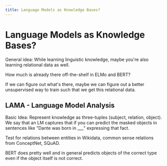 ```yaml
---
title: Language Models as Knowledge Bases?
---
```

# Language Models as Knowledge Bases?

General idea: While learning linguistic knowledge, maybe you're also learning relational
data as well.

How much is already there off-the-shelf in ELMo and BERT?

If we can figure out what's there, maybe we can figure out a better unsupervised
way to train such that we get this relational data.

## LAMA - Language Model Analysis

Basic Idea: Represent knowledge as three-tuples (subject, relation, object). We say
that an LM captures that if you can predict the masked objects in sentences like
"Dante was born in ___" expressing that fact.

Test for relations between entities in Wikidata, common sense relations from
ConceptNet, SQuAD.

BERT does pretty well and in general predicts objects of the correct type even
if the object itself is not correct.